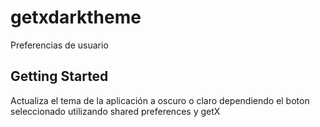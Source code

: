 # getxdarktheme

Preferencias de usuario

## Getting Started

Actualiza el tema de la aplicación a oscuro o claro dependiendo el boton seleccionado utilizando shared preferences y getX
